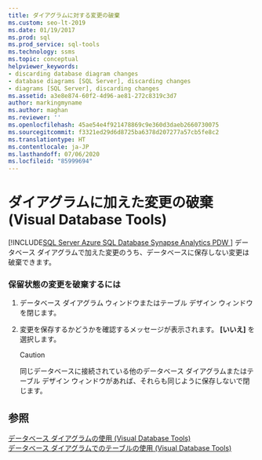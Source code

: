 ```yaml
---
title: ダイアグラムに対する変更の破棄
ms.custom: seo-lt-2019
ms.date: 01/19/2017
ms.prod: sql
ms.prod_service: sql-tools
ms.technology: ssms
ms.topic: conceptual
helpviewer_keywords:
- discarding database diagram changes
- database diagrams [SQL Server], discarding changes
- diagrams [SQL Server], discarding changes
ms.assetid: a3e8e874-60f2-4d96-ae81-272c8319c3d7
author: markingmyname
ms.author: maghan
ms.reviewer: ''
ms.openlocfilehash: 45ae54e4f921478869c9e360d3daeb2660730075
ms.sourcegitcommit: f3321ed29d6d8725ba6378d207277a57cb5fe8c2
ms.translationtype: HT
ms.contentlocale: ja-JP
ms.lasthandoff: 07/06/2020
ms.locfileid: "85999694"
---
```

# <a name="discard-changes-made-to-diagrams-visual-database-tools"></a>ダイアグラムに加えた変更の破棄 (Visual Database Tools)
[!INCLUDE[SQL Server Azure SQL Database Synapse Analytics PDW ](../../includes/applies-to-version/sql-asdb-asdbmi-asa-pdw.md)]
データベース ダイアグラムで加えた変更のうち、データベースに保存しない変更は破棄できます。  
  
### <a name="to-discard-pending-modifications"></a>保留状態の変更を破棄するには  
  
1.  データベース ダイアグラム ウィンドウまたはテーブル デザイン ウィンドウを閉じます。  
  
2.  変更を保存するかどうかを確認するメッセージが表示されます。 **[いいえ]** を選択します。  
  
    > [!CAUTION]  
    > 同じデータベースに接続されている他のデータベース ダイアグラムまたはテーブル デザイン ウィンドウがあれば、それらも同じように保存しないで閉じます。  
  
## <a name="see-also"></a>参照  
[データベース ダイアグラムの使用 (Visual Database Tools)](../../ssms/visual-db-tools/work-with-database-diagrams-visual-database-tools.md)  
[データベース ダイアグラムでのテーブルの使用 (Visual Database Tools)](../../ssms/visual-db-tools/work-with-tables-in-database-diagram-visual-database-tools.md)  
  
